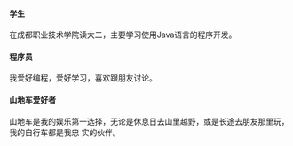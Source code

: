 #### 学生
在成都职业技术学院读大二，主要学习使用Java语言的程序开发。

#### 程序员
我爱好编程，爱好学习，喜欢跟朋友讨论。

#### 山地车爱好者
山地车是我的娱乐第一选择，无论是休息日去山里越野，或是长途去朋友那里玩，我的自行车都是我忠
实的伙伴。
